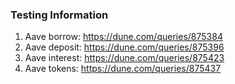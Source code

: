 ### Testing Information

1. Aave borrow:   https://dune.com/queries/875384
2. Aave deposit:  https://dune.com/queries/875396
3. Aave interest: https://dune.com/queries/875423
4. Aave tokens:   https://dune.com/queries/875437
